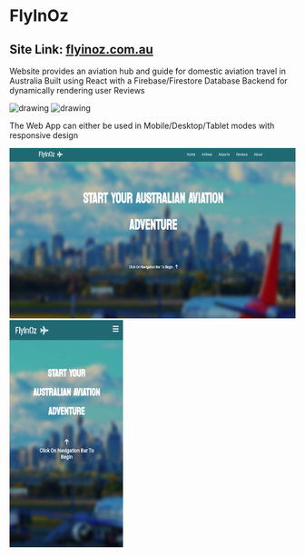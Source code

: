 # FlyInOz

## Site Link: [flyinoz.com.au](https://flyinoz.netlify.app/)

Website provides an aviation hub and guide for domestic aviation travel in Australia
Built using React with a Firebase/Firestore Database Backend for dynamically rendering user Reviews

<img src="https://firebase.google.com/images/brand-guidelines/logo-vertical.png" alt="drawing" width="100"/> <img src="https://cdn.freebiesupply.com/logos/large/2x/react-1-logo-png-transparent.png" alt="drawing" width="100"/>

The Web App can either be used in Mobile/Desktop/Tablet modes with responsive design

<img src="https://github.com/nikhilsurfingaus/FlyInOzApp/blob/main/src/videos/desk.png" alt="drawing" width="600" height="300"/> 
<img src="https://github.com/nikhilsurfingaus/FlyInOzApp/blob/main/src/videos/mob.png" alt="drawing" width="200" height="400"/>
